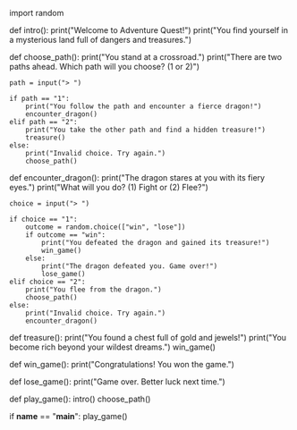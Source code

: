 import random

def intro():
    print("Welcome to Adventure Quest!")
    print("You find yourself in a mysterious land full of dangers and treasures.")

def choose_path():
    print("You stand at a crossroad.")
    print("There are two paths ahead. Which path will you choose? (1 or 2)")

    path = input("> ")

    if path == "1":
        print("You follow the path and encounter a fierce dragon!")
        encounter_dragon()
    elif path == "2":
        print("You take the other path and find a hidden treasure!")
        treasure()
    else:
        print("Invalid choice. Try again.")
        choose_path()

def encounter_dragon():
    print("The dragon stares at you with its fiery eyes.")
    print("What will you do? (1) Fight or (2) Flee?")

    choice = input("> ")

    if choice == "1":
        outcome = random.choice(["win", "lose"])
        if outcome == "win":
            print("You defeated the dragon and gained its treasure!")
            win_game()
        else:
            print("The dragon defeated you. Game over!")
            lose_game()
    elif choice == "2":
        print("You flee from the dragon.")
        choose_path()
    else:
        print("Invalid choice. Try again.")
        encounter_dragon()

def treasure():
    print("You found a chest full of gold and jewels!")
    print("You become rich beyond your wildest dreams.")
    win_game()

def win_game():
    print("Congratulations! You won the game.")

def lose_game():
    print("Game over. Better luck next time.")

def play_game():
    intro()
    choose_path()

if __name__ == "__main__":
    play_game()
